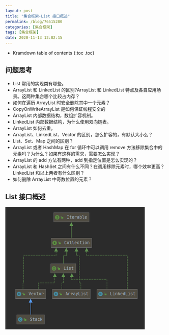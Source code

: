 ```yaml
---
layout: post
title: "集合框架-List 接口概述"
permalink: /blog/76515280
categories: [集合框架]
tags: [集合框架]
date: 2020-11-13 12:02:15
---
```


* Kramdown table of contents
{:toc .toc}
## 问题思考

- List 常用的实现类有哪些。
- ArrayList 和 LinkedList 的区别?ArrayList 和 LinkedList 特点及各自应用场景。这两种集台哪个比较占内存？
- 如何在遍历 ArrayList 时安全删除其中一个元素？
- CopyOnWriteArrayList 是如何保证线程安全的
- ArrayList 内部数据结构，数组扩容机制。
- LinkedList 内部数据结构，为什么使用双向链表。
- ArrayList 如何去重。
- ArrayList、LinkedList、Vector 的区别，怎么扩容的，有默认大小么？
- List、Set、Map 之间的区别？
- ArrayList 或者 HashMap 在 for 循环中可以调用 remove 方法移除集合中的元素吗？为什么？如果有这样的需求，需要怎么实现？
- ArrayList 的 add 方法有两种，add 到指定位置是怎么实现的？
- ArrayList 和 HashSet 之间有什么不同？在调用移除元素时，哪个效率更高？LinkedList 和以上两者有什么区别？
- 如何删除 ArrayList 中奇数位置的元素？

## List 接口概述

![image-20201108165836843](../assets/post-list/img/image-20201108165836843.png)
